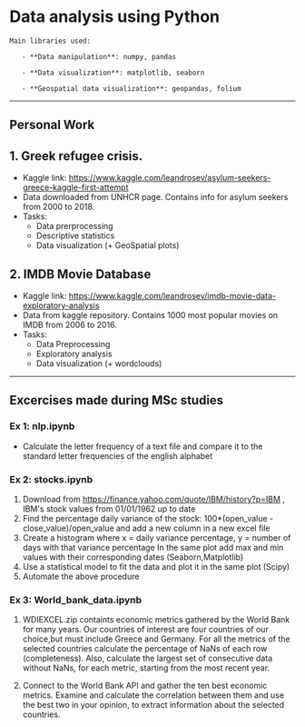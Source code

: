 # Data analysis using Python

    Main libraries used:
    
       - **Data manipulation**: numpy, pandas
       
       - **Data visualization**: matplotlib, seaborn
       
       - **Geospatial data visualization**: geopandas, folium
         
- - - -
## Personal Work

## 1. Greek refugee crisis.

- Kaggle link: https://www.kaggle.com/leandrosev/asylum-seekers-greece-kaggle-first-attempt
- Data downloaded from UNHCR page. Contains info for asylum seekers from 2000 to 2018.
- Tasks:
   - Data prerprocessing
   - Descriptive statistics
   - Data visualization (+ GeoSpatial plots)


## 2. IMDB Movie Database

   - Kaggle link: https://www.kaggle.com/leandrosev/imdb-movie-data-exploratory-analysis
   - Data from kaggle repository. Contains 1000 most popular movies on IMDB from 2006 to 2016.
   - Tasks:
      - Data Preprocessing
      - Exploratory analysis
      - Data visualization (+ wordclouds)
   


- - - -
## Excercises made during MSc studies

### Ex 1: nlp.ipynb
   - Calculate the letter frequency of a text file and compare it to the standard letter frequencies of the english alphabet

### Ex 2: stocks.ipynb
   1. Download from https://finance.yahoo.com/quote/IBM/history?p=IBM , IBM's stock values from 01/01/1962 up to date
   2. Find the percentage daily variance of the stock: 100*(open_value - close_value)/open_value
      and add a new column in a new excel file 
   3. Create a histogram where x = daily variance percentage, y = number of days with that variance percentage
      In the same plot add max and min values with their corresponding dates (Seaborn,Matplotlib)
   4. Use a statistical model to fit the data and plot it in the same plot (Scipy)
   5. Automate the above procedure 

### Ex 3: World_bank_data.ipynb
   1. WDIEXCEL.zip containts economic metrics gathered by the World Bank for many years. Our countries of interest are four countries of our choice,but must include Greece and Germany. For all the metrics of the selected countries calculate the percentage of NaNs of each row (completeness). Also, calculate the largest set of consecutive data without NaNs, for each metric, starting from the most recent year.
   
   2. Connect to the World Bank API and gather the ten best economic metrics. Examine and calculate the correlation between them and use the best two in your opinion, to extract information about the selected countries.
